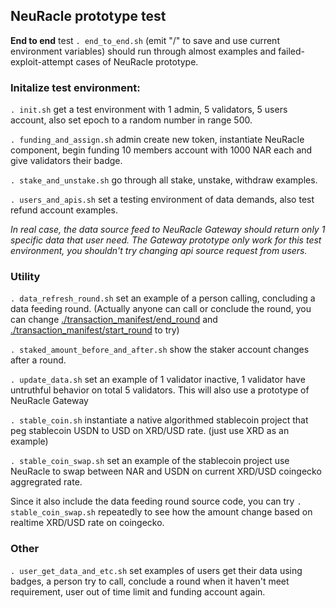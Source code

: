 ## NeuRacle prototype test

**End to end** test `. end_to_end.sh` (emit "/" to save and use current environment variables) should run through almost examples and failed-exploit-attempt cases of NeuRacle prototype.

### Initalize test environment:

`. init.sh` get a test environment with 1 admin, 5 validators, 5 users account, also set epoch to a random number in range 500.

`. funding_and_assign.sh` admin create new token, instantiate NeuRacle component, begin funding 10 members account with 1000 NAR each and give validators their badge.

`. stake_and_unstake.sh` go through all stake, unstake, withdraw examples.

`. users_and_apis.sh` set a testing environment of data demands, also test refund account examples. 

*In real case, the data source feed to NeuRacle Gateway should return only 1 specific data that user need. The Gateway prototype only work for this test environment, you shouldn't try changing api source request from users.*

### Utility

`. data_refresh_round.sh` set an example of a person calling, concluding a data feeding round. (Actually anyone can call or conclude the round, you can change [./transaction_manifest/end_round](./transaction_manifest/end_round) and [./transaction_manifest/start_round](./transaction_manifest/start_round) to try)

`. staked_amount_before_and_after.sh` show the staker account changes after a round. 

`. update_data.sh` set an example of 1 validator inactive, 1 validator have untruthful behavior on total 5 validators. This will also use a prototype of NeuRacle Gateway

`. stable_coin.sh` instantiate a native algorithmed stablecoin project that peg stablecoin USDN to USD on XRD/USD rate. (just use XRD as an example)

`. stable_coin_swap.sh` set an example of the stablecoin project use NeuRacle to swap between NAR and USDN on current XRD/USD coingecko aggregrated rate.

Since it also include the data feeding round source code, you can try `. stable_coin_swap.sh` repeatedly to see how the amount change based on realtime XRD/USD rate on coingecko.

### Other

`. user_get_data_and_etc.sh` set examples of users get their data using badges, a person try to call, conclude a round when it haven't meet requirement, user out of time limit and funding account again.
